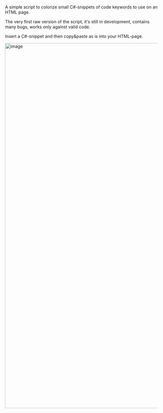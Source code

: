 A simple script to colorize small C#-snippets of code keywords to use on an HTML page. 

The very first raw version of the script, it's still in development, contains many bugs, works only against valid code.

Insert a C#-snippet and then copy&paste as is into your HTML-page.

<img width="1198" alt="image" src="https://github.com/st-yury/HighlightSyntax/assets/141726094/92a4a8ab-89e8-4e16-9e19-bcf534e4bc8b">
